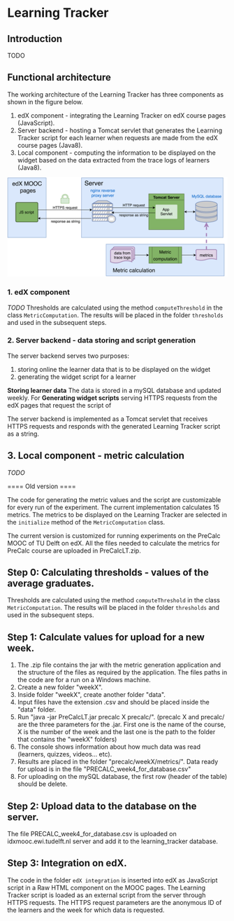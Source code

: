 # Learning Tracker

## Introduction
TODO

## Functional architecture

The working architecture of the Learning Tracker has three components as shown in the figure below.
1. edX component - integrating the Learning Tracker on edX course pages (JavaScript).
2. Server backend - hosting a Tomcat servlet that generates the Learning Tracker script for each learner when requests are made from the edX course pages (Java8).
3. Local component - computing the information to be displayed on the widget based on the data extracted from the trace logs of learners (Java8).


![Technical architecture](images/LT_working_architecture.png)

### 1. edX component
*TODO*
Thresholds are calculated using the method `computeThreshold` in the class `MetricComputation`. The results will be placed in the folder `thresholds` and used in the subsequent steps.

### 2. Server backend - data storing and script generation
The server backend serves two purposes:
1. storing online the learner data that is to be displayed on the widget
2. generating the widget script for a learner

**Storing learner data**
The data is stored in a mySQL database and updated weekly. For 
**Generating widget scripts**
serving HTTPS requests from the edX pages that request the script of

The server backend is implemented as a Tomcat servlet that receives HTTPS requests and responds with the generated Learning Tracker script as a string. 

## 3. Local component - metric calculation
*TODO*

==== Old version ====

The code for generating the metric values and the script are customizable for every run of the experiment. The current implementation calculates 15 metrics. The metrics to be displayed on the Learning Tracker are selected in the `initialize` method of the `MetricComputation` class.

The current version is customized for running experiments on the PreCalc MOOC of TU Delft on edX. All the files needed to calculate the metrics for PreCalc course are uploaded in PreCalcLT.zip.

## Step 0: Calculating thresholds - values of the average graduates.
Thresholds are calculated using the method `computeThreshold` in the class `MetricComputation`. The results will be placed in the folder `thresholds` and used in the subsequent steps.

## Step 1: Calculate values for upload for a new week.
1. The .zip file contains the jar with the metric generation application and the structure of the files as required by the application. The files paths in the code are for a run on a Windows machine.
2. Create a new folder "weekX". 
3. Inside folder "weekX", create another folder "data".
4. Input files have the extension .csv and should be placed inside the "data" folder.
5. Run "java -jar PreCalcLT.jar precalc X precalc/". (precalc X and precalc/ are the three parameters for the .jar. First one is the name of the course, X is the number of the week and the last one is the path to the folder that contains the "weekX" folders)
7. The console shows information about how much data was read (learners, quizzes, videos... etc).
8. Results are placed in the folder "precalc/weekX/metrics/". Data ready for upload is in the file "PRECALC_week4_for_database.csv"
9. For uploading on the mySQL database, the first row (header of the table) should be delete.

## Step 2: Upload data to the database on the server.
The file PRECALC_week4_for_database.csv is uploaded on idxmooc.ewi.tudelft.nl server and add it to the learning_tracker database.

## Step 3: Integration on edX.
The code in the folder `edX integration` is inserted into edX as JavaScript script in a Raw HTML component on the MOOC pages.
The Learning Tracker script is loaded as an external script from the server through HTTPS requests. The HTTPS request parameters are the anonymous ID of the learners and the week for which data is requested. 


